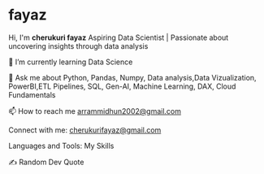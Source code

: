 # fayaz
Hi, I'm **cherukuri fayaz**
Aspiring Data Scientist | Passionate about uncovering insights through data analysis

🌱 I’m currently learning Data Science

💬 Ask me about Python, Pandas, Numpy, Data analysis,Data Vizualization, PowerBI,ETL Pipelines, SQL, Gen-AI, Machine Learning, DAX, Cloud Fundamentals

📫 How to reach me arrammidhun2002@gmail.com

Connect with me:
cherukurifayaz@gmail.com

Languages and Tools:
My Skills

      





✍️ Random Dev Quote
